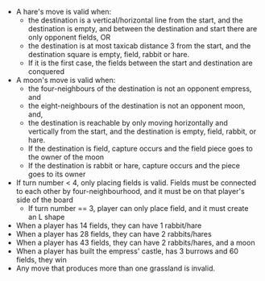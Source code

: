 - A hare's move is valid when:
    - the destination is a vertical/horizontal line from the start, and the destination is empty, and between the destination and start there are only opponent fields, OR
    - the destination is at most taxicab distance 3 from the start, and the destination square is empty, field, rabbit or hare.
    - If it is the first case, the fields between the start and destination are conquered
- A moon's move is valid when:
    - the four-neighbours of the destination is not an opponent empress, and
    - the eight-neighbours of the destination is not an opponent moon, and,
    - the destination is reachable by only moving horizontally and vertically from the start, and the destination is empty, field, rabbit, or hare.
    - If the destination is field, capture occurs and the field piece goes to the owner of the moon
    - If the destination is rabbit or hare, capture occurs and the piece goes to its owner
- If turn number < 4, only placing fields is valid. Fields must be connected to each other by four-neighbourhood, and it must be on that player's side of the board
    - If turn number == 3, player can only place field, and it must create an L shape
- When a player has 14 fields, they can have 1 rabbit/hare
- When a player has 28 fields, they can have 2 rabbits/hares
- When a player has 43 fields, they can have 2 rabbits/hares, and a moon
- When a player has built the empress' castle, has 3 burrows and 60 fields, they win
- Any move that produces more than one grassland is invalid.
